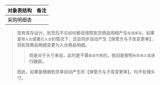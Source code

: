
| 对象表结构 | 备注  |
| ----- | --- |
| 采购明细表 |     |
> 现有库存设计，到货后不论如何都会按照到货商品明细产生`在途库存`。如果是`预入仓`或者`已入仓`的情况下，还会同步自动产生【保管方与子库变更单】，将到货商品明细变更为入仓商品明细。
> 
>>但是对于头寸来说，此时是不算`库存可售`的，依旧是按照`到货未入库`进行跟踪。
>
>因此，如果是根据到货单自动产生的【保管方与子库变更单】，均不处理头寸。

